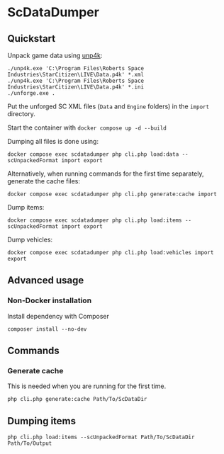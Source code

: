 # ScDataDumper

## Quickstart
Unpack game data using [unp4k](https://github.com/dolkensp/unp4k):
```shell
./unp4k.exe 'C:\Program Files\Roberts Space Industries\StarCitizen\LIVE\Data.p4k' *.xml
./unp4k.exe 'C:\Program Files\Roberts Space Industries\StarCitizen\LIVE\Data.p4k' *.ini
./unforge.exe .
```

Put the unforged SC XML files (`Data` and `Engine` folders) in the `import` directory.

Start the container with `docker compose up -d --build`

Dumping all files is done using:
```shell
docker compose exec scdatadumper php cli.php load:data --scUnpackedFormat import export
```

Alternatively, when running commands for the first time separately, generate the cache files:
```shell
docker compose exec scdatadumper php cli.php generate:cache import
```

Dump items:
```shell
docker compose exec scdatadumper php cli.php load:items --scUnpackedFormat import export
```

Dump vehicles:
```shell
docker compose exec scdatadumper php cli.php load:vehicles import export
```

## Advanced usage
### Non-Docker installation
Install dependency with Composer
```shell
composer install --no-dev
```

## Commands
### Generate cache
This is needed when you are running for the first time.
```shell
php cli.php generate:cache Path/To/ScDataDir
```

## Dumping items
```shell
php cli.php load:items --scUnpackedFormat Path/To/ScDataDir Path/To/Output
```